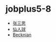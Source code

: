 # jobplus5-8
* [张三思](https://github.com/notfresh)
* [仙人球](https://github.com/NewCHYS)
* [Becknian](https://github.com/becknian)
